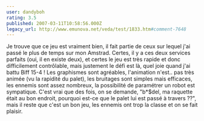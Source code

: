 ```yaml
---
user: dandyboh
rating: 3.5
published: 2007-03-11T10:58:56.000Z
legacy_url: http://www.emunova.net/veda/test/1833.htm#comment-7648
---
```

Je trouve que ce jeu est vraiment bien, il fait partie de ceux sur lequel j'ai passé le plus de temps sur mon Amstrad. Certes, il y a ces deux services parfaits (oui, il en existe deux), et certes le jeu est très rapide et donc difficilement contrôlable, mais justement le défi est là, quel joie quand j'ai battu Biff 15-4 ! Les graphismes sont agréables, l'animation n'est.. pas très animée (vu la rapidité du palet), les bruitages sont simples mais efficaces, les ennemis sont assez nombreux, la possibilité de paramétrer un robot est sympatique.
C'est vrai que des fois, on se demande, "b\*$del, ma raquette était au bon endroit, pourquoi est-ce que le palet lui est passé à travers ??", mais il reste que c'est un bon jeu, les ennemis ont trop la classe et on se fait plaisir.